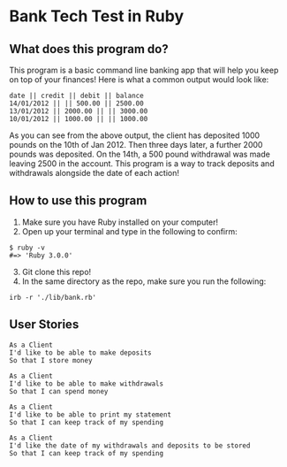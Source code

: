 # Bank Tech Test in Ruby

## What does this program do?
This program is a basic command line banking app that will help you keep on top of your finances!
Here is what a common output would look like:
```
date || credit || debit || balance
14/01/2012 || || 500.00 || 2500.00
13/01/2012 || 2000.00 || || 3000.00
10/01/2012 || 1000.00 || || 1000.00
```
As you can see from the above output, the client has deposited 1000 pounds on the 10th of Jan 2012.
Then three days later, a further 2000 pounds was deposited.
On the 14th, a 500 pound withdrawal was made leaving 2500 in the account.
This program is a way to track deposits and withdrawals alongside the date of each action!


## How to use this program
1. Make sure you have Ruby installed on your computer!
2. Open up your terminal and type in the following to confirm:
```
$ ruby -v
#=> 'Ruby 3.0.0' 
```
3. Git clone this repo!
4. In the same directory as the repo, make sure you run the following:
```
irb -r './lib/bank.rb'
```


## User Stories 
```
As a Client
I'd like to be able to make deposits
So that I store money

As a Client
I'd like to be able to make withdrawals
So that I can spend money

As a Client
I'd like to be able to print my statement
So that I can keep track of my spending

As a Client
I'd like the date of my withdrawals and deposits to be stored
So that I can keep track of my spending
```


